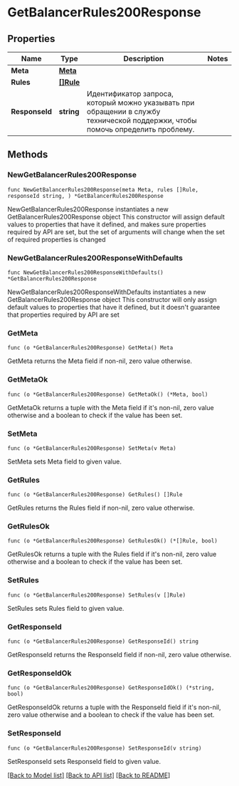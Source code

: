# GetBalancerRules200Response

## Properties

Name | Type | Description | Notes
------------ | ------------- | ------------- | -------------
**Meta** | [**Meta**](Meta.md) |  | 
**Rules** | [**[]Rule**](Rule.md) |  | 
**ResponseId** | **string** | Идентификатор запроса, который можно указывать при обращении в службу технической поддержки, чтобы помочь определить проблему. | 

## Methods

### NewGetBalancerRules200Response

`func NewGetBalancerRules200Response(meta Meta, rules []Rule, responseId string, ) *GetBalancerRules200Response`

NewGetBalancerRules200Response instantiates a new GetBalancerRules200Response object
This constructor will assign default values to properties that have it defined,
and makes sure properties required by API are set, but the set of arguments
will change when the set of required properties is changed

### NewGetBalancerRules200ResponseWithDefaults

`func NewGetBalancerRules200ResponseWithDefaults() *GetBalancerRules200Response`

NewGetBalancerRules200ResponseWithDefaults instantiates a new GetBalancerRules200Response object
This constructor will only assign default values to properties that have it defined,
but it doesn't guarantee that properties required by API are set

### GetMeta

`func (o *GetBalancerRules200Response) GetMeta() Meta`

GetMeta returns the Meta field if non-nil, zero value otherwise.

### GetMetaOk

`func (o *GetBalancerRules200Response) GetMetaOk() (*Meta, bool)`

GetMetaOk returns a tuple with the Meta field if it's non-nil, zero value otherwise
and a boolean to check if the value has been set.

### SetMeta

`func (o *GetBalancerRules200Response) SetMeta(v Meta)`

SetMeta sets Meta field to given value.


### GetRules

`func (o *GetBalancerRules200Response) GetRules() []Rule`

GetRules returns the Rules field if non-nil, zero value otherwise.

### GetRulesOk

`func (o *GetBalancerRules200Response) GetRulesOk() (*[]Rule, bool)`

GetRulesOk returns a tuple with the Rules field if it's non-nil, zero value otherwise
and a boolean to check if the value has been set.

### SetRules

`func (o *GetBalancerRules200Response) SetRules(v []Rule)`

SetRules sets Rules field to given value.


### GetResponseId

`func (o *GetBalancerRules200Response) GetResponseId() string`

GetResponseId returns the ResponseId field if non-nil, zero value otherwise.

### GetResponseIdOk

`func (o *GetBalancerRules200Response) GetResponseIdOk() (*string, bool)`

GetResponseIdOk returns a tuple with the ResponseId field if it's non-nil, zero value otherwise
and a boolean to check if the value has been set.

### SetResponseId

`func (o *GetBalancerRules200Response) SetResponseId(v string)`

SetResponseId sets ResponseId field to given value.



[[Back to Model list]](../README.md#documentation-for-models) [[Back to API list]](../README.md#documentation-for-api-endpoints) [[Back to README]](../README.md)


